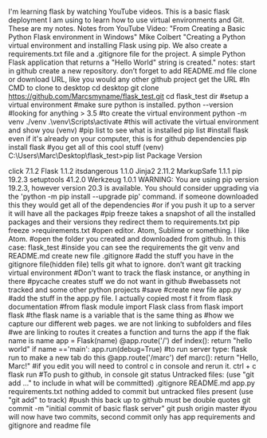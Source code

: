 I'm learning flask by watching YouTube videos.
This is a basic flask deployment I am using to learn how to use virtual environments and Git. These are my notes.
Notes from YouTube Video: "From Creating a Basic Python Flask environment in Windows"
Mike Colbert
"Creating a Python virtual environment and installing Flask using pip. We also create a requirements.txt file and a .gitignore file for the project. A simple Python Flask application that returns a "Hello World" string is created."
notes:
start in github
create a new repository. don’t forget to add README.md file
clone or download URL, like you would any other github project
get the URL
#In CMD
to clone to desktop
cd desktop
git clone https://github.com/Marcsmyname/flask_test.git
cd flask_test
dir
#setup a virtual environment #make sure python is installed. python --version #looking for anything > 3.5
#to create the virtual environment python -m venv ./venv
.\venv\Scripts\activate
#this will activate the virtual environment and show you (venv)
#pip list to see what is installed pip list
#install flask even if it's already on your computer, this is for github dependencies
pip install flask
#you get all of this cool stuff
(venv) C:\Users\Marc\Desktop\flask_test>pip list Package Version
 
click 7.1.2 Flask 1.1.2 itsdangerous 1.1.0 Jinja2 2.11.2 MarkupSafe 1.1.1 pip 19.2.3 setuptools 41.2.0 Werkzeug 1.0.1 WARNING: You are using pip version 19.2.3, however version 20.3 is available. You should consider upgrading via the 'python -m pip install --upgrade pip' command.
if someone downloaded this they would get all of the dependencies
#or if you push it up to a server it will have all the packages
#pip freeze takes a snapshot of all the installed packages and their versions they redirect them to requirements.txt pip freeze >requirements.txt
#open editor. Atom, Sublime or something. I like Atom.
#open the folder you created and downloaded from github. In this case: flask_test
#inside you can see the requirements the git venv and README.md
create new file
.gitignore
#add the stuff you have in the gitignore file(hidden file) tells git what to ignore. don’t want git tracking virtual environment #Don't want to track the flask instance, or anything in there #pycache creates stuff we do not want in github #webassets not tracked and some other python projects
#save
#create new file app.py
#add the stuff in the app.py file. I actually copied most f it from flask documentation
#from flask module import Flask class from flask import flask #the flask name is a variable that is the same thing as
#how we capture our different web pages. we are not linking to subfolders and files #we are linking to routes
it creates a function and turns the app if the flak name is name
app = Flask(name) @app.route('/') def index():
return "hello world"
if name =='main': app.run(debug=True)
#to run server type: flask run
to make a new tab do this
@app.route('/marc') def marc(): return "Hello, Marc!"
#if you edit you will need to control c in console and rerun it.
ctrl + c
flask run
#To push to github, in console
git status
Untracked files: (use "git add ..." to include in what will be committed) .gitignore README.md app.py requirements.txt
nothing added to commit but untracked files present (use "git add" to track)
#push this back up to github must be double quotes
git commit -m "initial commit of basic flask server"
git push origin master
#you will now have two commits, second commit only has app requirements and gitignore and readme file


